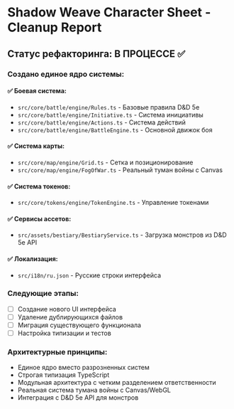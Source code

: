 # Shadow Weave Character Sheet - Cleanup Report

## Статус рефакторинга: В ПРОЦЕССЕ ✅

### Создано единое ядро системы:

#### ✅ Боевая система:
- `src/core/battle/engine/Rules.ts` - Базовые правила D&D 5e
- `src/core/battle/engine/Initiative.ts` - Система инициативы  
- `src/core/battle/engine/Actions.ts` - Система действий
- `src/core/battle/engine/BattleEngine.ts` - Основной движок боя

#### ✅ Система карты:
- `src/core/map/engine/Grid.ts` - Сетка и позиционирование
- `src/core/map/engine/FogOfWar.ts` - Реальный туман войны с Canvas

#### ✅ Система токенов:
- `src/core/tokens/engine/TokenEngine.ts` - Управление токенами

#### ✅ Сервисы ассетов:
- `src/assets/bestiary/BestiaryService.ts` - Загрузка монстров из D&D 5e API

#### ✅ Локализация:
- `src/i18n/ru.json` - Русские строки интерфейса

### Следующие этапы:
- [ ] Создание нового UI интерфейса
- [ ] Удаление дублирующихся файлов
- [ ] Миграция существующего функционала
- [ ] Настройка типизации и тестов

### Архитектурные принципы:
- Единое ядро вместо разрозненных систем
- Строгая типизация TypeScript
- Модульная архитектура с четким разделением ответственности
- Реальная система тумана войны с Canvas/WebGL
- Интеграция с D&D 5e API для монстров
